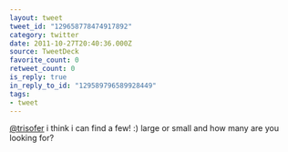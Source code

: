 ```yaml
---
layout: tweet
tweet_id: "129658778474917892"
category: twitter
date: 2011-10-27T20:40:36.000Z
source: TweetDeck
favorite_count: 0
retweet_count: 0
is_reply: true
in_reply_to_id: "129589796589928449"
tags:
- tweet
---
```


[@trisofer](https://twitter.com/@trisofer) i think i can find a few! :) large or small and how many are you looking for?
